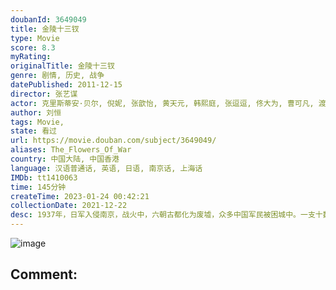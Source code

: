 ```yaml
---
doubanId: 3649049
title: 金陵十三钗
type: Movie
score: 8.3
myRating: 
originalTitle: 金陵十三钗
genre: 剧情, 历史, 战争
datePublished: 2011-12-15
director: 张艺谋
actor: 克里斯蒂安·贝尔, 倪妮, 张歆怡, 黄天元, 韩熙庭, 张逗逗, 佟大为, 曹可凡, 渡部笃郎, 黄海波, 窦骁, 聂远, 高虎, 秦昊, 李玥敏, 白雪, 袁杨纯子, 孙佳, 朱良奇, 小林成男, 山中崇, 保罗·施耐德, 李纯, 顾璇, 周梦乔, 周羽, 邓莉, 苏小妹, 钱柳吟, 叶清源, 戴瑶君, 沈俊然, 李楚楚, 金子欣, 李瑞琦, 谷艺璇, 许佳丽, 张照怡, 谭逸敏, 赵伊聪, 来喜, 奇道, 王超北, 王羽铮, 李飞, 王聪, 项斌, 郭晓明, 涩谷天马, 梶冈润一, 王靖雯, 松角洋平, 赵德龙, 松田笃儿, 王景春, 高岛真一, 高木贞佑
author: 刘恒
tags: Movie, 
state: 看过
url: https://movie.douban.com/subject/3649049/
aliases: The_Flowers_Of_War
country: 中国大陆, 中国香港
language: 汉语普通话, 英语, 日语, 南京话, 上海话
IMDb: tt1410063
time: 145分钟
createTime: 2023-01-24 00:42:21
collectionDate: 2021-12-22
desc: 1937年，日军入侵南京，战火中，六朝古都化为废墟，众多中国军民被困城中。一支十数人的国军德械教导队余部在长官李教官（佟大为饰）指挥下，从日军手中救出了一批教会学校女学生，而李教官等人，至此丧失了出...
---
```


![image](p1322247572.jpg)

Comment: 
---

